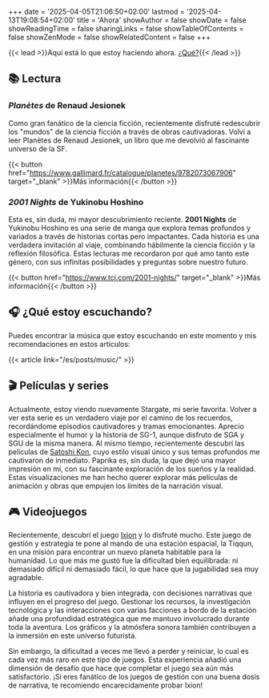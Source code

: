 +++
date = '2025-04-05T21:06:50+02:00'
lastmod = '2025-04-13T19:08:54+02:00'
title = 'Ahora'
showAuthor = false
showDate = false
showReadingTime = false
sharingLinks = false
showTableOfContents = false
showZenMode = false
showRelatedContent = false
+++

{{< lead >}}Aquí está lo que estoy haciendo ahora. [¿Qué?](https://nownownow.com/about){{< /lead >}}

## :books: Lectura

### *Planètes* de Renaud Jesionek

Como gran fanático de la ciencia ficción, recientemente disfruté redescubrir los "mundos" de la ciencia ficción a través de obras cautivadoras. Volví a leer Planètes de Renaud Jesionek, un libro que me devolvió al fascinante universo de la SF.

{{< button href="https://www.gallimard.fr/catalogue/planetes/9782073067906" target="_blank" >}}Más información{{< /button >}}

### *2001 Nights* de Yukinobu Hoshino

Esta es, sin duda, mi mayor descubrimiento reciente. **2001 Nights** de Yukinobu Hoshino es una serie de manga que explora temas profundos y variados a través de historias cortas pero impactantes. Cada historia es una verdadera invitación al viaje, combinando hábilmente la ciencia ficción y la reflexión filosófica. Estas lecturas me recordaron por qué amo tanto este género, con sus infinitas posibilidades y preguntas sobre nuestro futuro.

{{< button href="https://www.tcj.com/2001-nights/" target="_blank" >}}Más información{{< /button >}}<br>

## :headphones: ¿Qué estoy escuchando?

Puedes encontrar la música que estoy escuchando en este momento y mis recomendaciones en estos artículos:

{{< article link="/es/posts/music/" >}}

## :clapper: Películas y series

Actualmente, estoy viendo nuevamente Stargate, mi serie favorita. Volver a ver esta serie es un verdadero viaje por el camino de los recuerdos, recordándome episodios cautivadores y tramas emocionantes. Aprecio especialmente el humor y la historia de SG-1, aunque disfruto de SGA y SGU de la misma manera. Al mismo tiempo, recientemente descubrí las películas de [Satoshi Kon](https://letterboxd.com/director/satoshi-kon/), cuyo estilo visual único y sus temas profundos me cautivaron de inmediato. Paprika es, sin duda, la que dejó una mayor impresión en mí, con su fascinante exploración de los sueños y la realidad. Estas visualizaciones me han hecho querer explorar más películas de animación y obras que empujen los límites de la narración visual.

## :video_game: Videojuegos

Recientemente, descubrí el juego [Ixion](https://store.steampowered.com/app/1113120/IXION/) y lo disfruté mucho. Este juego de gestión y estrategia te pone al mando de una estación espacial, la Tiqqun, en una misión para encontrar un nuevo planeta habitable para la humanidad. Lo que más me gustó fue la dificultad bien equilibrada: ni demasiado difícil ni demasiado fácil, lo que hace que la jugabilidad sea muy agradable.

La historia es cautivadora y bien integrada, con decisiones narrativas que influyen en el progreso del juego. Gestionar los recursos, la investigación tecnológica y las interacciones con varias facciones a bordo de la estación añade una profundidad estratégica que me mantuvo involucrado durante toda la aventura. Los gráficos y la atmósfera sonora también contribuyen a la inmersión en este universo futurista.

Sin embargo, la dificultad a veces me llevó a perder y reiniciar, lo cual es cada vez más raro en este tipo de juegos. Esta experiencia añadió una dimensión de desafío que hace que completar el juego sea aún más satisfactorio. ¡Si eres fanático de los juegos de gestión con una buena dosis de narrativa, te recomiendo encarecidamente probar Ixion!
